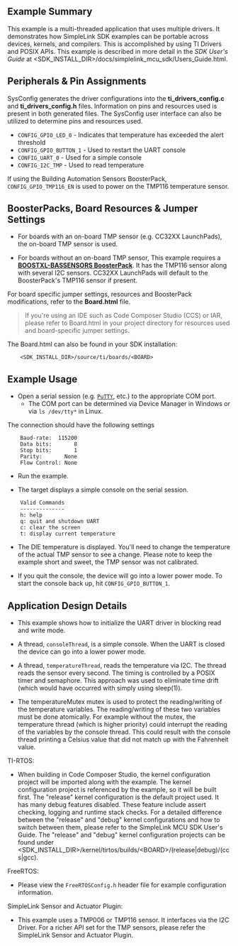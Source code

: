 ## Example Summary

This example is a multi-threaded application that uses multiple drivers.
It demonstrates how SimpleLink SDK examples can be portable across devices,
kernels, and compilers. This is accomplished by using TI Drivers and
POSIX APIs. This example is described in more detail in the _SDK User's Guide_
at &lt;SDK_INSTALL_DIR&gt;/docs/simplelink_mcu_sdk/Users_Guide.html.

## Peripherals & Pin Assignments

SysConfig generates the driver configurations into the __ti_drivers_config.c__
and __ti_drivers_config.h__ files. Information on pins and resources used
is present in both generated files. The SysConfig user interface can also be
utilized to determine pins and resources used.

* `CONFIG_GPIO_LED_0` - Indicates that temperature has exceeded the alert
threshold
* `CONFIG_GPIO_BUTTON_1` - Used to restart the UART console
* `CONFIG_UART_0` - Used for a simple console
* `CONFIG_I2C_TMP` - Used to read temperature

If using the Building Automation Sensors BoosterPack, `CONFIG_GPIO_TMP116_EN`
is used to power on the TMP116 temperature sensor.

## BoosterPacks, Board Resources & Jumper Settings

* For boards with an on-board TMP sensor (e.g. CC32XX LaunchPads), the on-board
TMP sensor is used.

* For boards without an on-board TMP sensor, This example requires a
[__BOOSTXL-BASSENSORS BoosterPack__][boostxl-bassensors]. It has the TMP116
sensor along with several I2C sensors. CC32XX LaunchPads will default to the
BoosterPack's TMP116 sensor if present.

For board specific jumper settings, resources and BoosterPack modifications,
refer to the __Board.html__ file.

> If you're using an IDE such as Code Composer Studio (CCS) or IAR, please
refer to Board.html in your project directory for resources used and
board-specific jumper settings.

The Board.html can also be found in your SDK installation:

        <SDK_INSTALL_DIR>/source/ti/boards/<BOARD>

## Example Usage

* Open a serial session (e.g. [`PuTTY`](http://www.putty.org/ "PuTTY's
Homepage"), etc.) to the appropriate COM port.
    * The COM port can be determined via Device Manager in Windows or via
`ls /dev/tty*` in Linux.

The connection should have the following settings
```
    Baud-rate:  115200
    Data bits:       8
    Stop bits:       1
    Parity:       None
    Flow Control: None
```

* Run the example.

* The target displays a simple console on the serial session.
```
    Valid Commands
    --------------
    h: help
    q: quit and shutdown UART
    c: clear the screen
    t: display current temperature
```

* The DIE temperature is displayed. You'll need to change the temperature of
the actual TMP sensor to see a change. Please note to keep the example short
and sweet, the TMP sensor was not calibrated.

* If you quit the console, the device will go into a lower power mode.
To start the console back up, hit `CONFIG_GPIO_BUTTON_1`.

## Application Design Details

* This example shows how to initialize the UART driver in blocking read
and write mode.

* A thread, `consoleThread`, is a simple console. When the UART is closed
the device can go into a lower power mode.

* A thread, `temperatureThread`, reads the temperature via I2C. The thread reads
the sensor every second. The timing is controlled by a POSIX timer and
semaphore. This approach was used to eliminate time drift (which would have
occurred with simply using sleep(1)).

* The temperatureMutex mutex is used to protect the reading/writing of the
temperature variables. The reading/writing of these two variables must be
done atomically. For example without the mutex, the temperature thread
(which is higher priority) could interrupt the reading of the variables
by the console thread. This could result with the console thread printing a
Celsius value that did not match up with the Fahrenheit value.

TI-RTOS:

* When building in Code Composer Studio, the kernel configuration project will
be imported along with the example. The kernel configuration project is
referenced by the example, so it will be built first. The "release" kernel
configuration is the default project used. It has many debug features disabled.
These feature include assert checking, logging and runtime stack checks. For a
detailed difference between the "release" and "debug" kernel configurations and
how to switch between them, please refer to the SimpleLink MCU SDK User's
Guide. The "release" and "debug" kernel configuration projects can be found
under &lt;SDK_INSTALL_DIR&gt;/kernel/tirtos/builds/&lt;BOARD&gt;/(release|debug)/(ccs|gcc).

FreeRTOS:

* Please view the `FreeRTOSConfig.h` header file for example configuration
information.

SimpleLink Sensor and Actuator Plugin:

* This example uses a TMP006 or TMP116 sensor. It interfaces via the
I2C Driver. For a richer API set for the TMP sensors, please refer the SimpleLink
Sensor and Actuator Plugin.

[boostxl-bassensors]: http://www.ti.com/tool/BOOSTXL-BASSENSORS